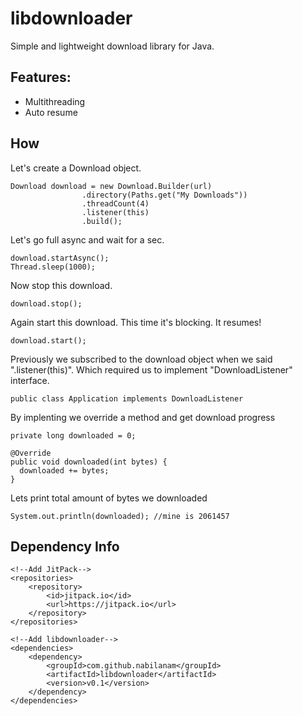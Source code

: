 # libdownloader
Simple and lightweight download library for Java.

## Features:
* Multithreading
* Auto resume

## How

Let's create a Download object.
```
Download download = new Download.Builder(url)
				.directory(Paths.get("My Downloads"))
				.threadCount(4)
				.listener(this)
				.build();
```
Let's go full async and wait for a sec.
```
download.startAsync();
Thread.sleep(1000);
```
Now stop this download.
```
download.stop();
```
Again start this download. This time it's blocking. It resumes!
```
download.start();
```
Previously we subscribed to the download object when we said ".listener(this)". Which required us to implement "DownloadListener" interface.
```
public class Application implements DownloadListener
```
By implenting we override a method and get download progress
```
private long downloaded = 0;

@Override
public void downloaded(int bytes) { 
  downloaded += bytes;
}
```
Lets print total amount of bytes we downloaded
```
System.out.println(downloaded); //mine is 2061457
```

## Dependency Info
```
<!--Add JitPack-->
<repositories>
	<repository>
		<id>jitpack.io</id>
		<url>https://jitpack.io</url>
	</repository>
</repositories>

<!--Add libdownloader-->
<dependencies>
	<dependency>
		<groupId>com.github.nabilanam</groupId>
		<artifactId>libdownloader</artifactId>
		<version>v0.1</version>
	</dependency>
</dependencies>
```
